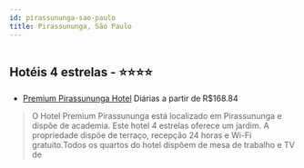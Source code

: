 ```yaml
---
id: pirassununga-sao-paulo
title: Pirassununga, São Paulo
---
```


<center><img src="http://media.omnibees.com/Images/7331/Property/301366.jpg" alt="" /></center>


## Hotéis 4 estrelas - ⭐️⭐️⭐️⭐️

-    [Premium Pirassununga Hotel](https://www.hurb.com/hoteis/pirassununga/premium-pirassununga-hotel-OMN-7331?cmp=18055) Diárias a partir de R$168.84
   > O Hotel Premium Pirassununga está localizado em Pirassununga e dispõe de academia. Este hotel 4 estrelas oferece um jardim. A propriedade dispõe de terraço, recepção 24 horas e Wi-Fi gratuito.Todos os quartos do hotel dispõem de mesa de trabalho e TV de
